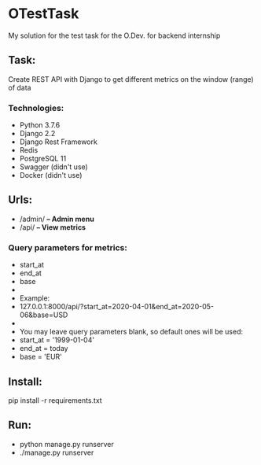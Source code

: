 # OTestTask
My solution for the test task for the O.Dev. for backend internship
## Task:
Create REST API with Django to get different metrics on the window (range) of data
### Technologies:
* Python 3.7.6
* Django 2.2
* Django Rest Framework
* Redis
* PostgreSQL 11
* Swagger (didn't use)
* Docker (didn't use)
## Urls:
* /admin/ **– Admin menu**
* /api/ **– View metrics**
### Query parameters for metrics:
* start_at
* end_at
* base
* 
* Example:
* 127.0.0.1:8000/api/?start_at=2020-04-01&end_at=2020-05-06&base=USD
* 
* You may leave query parameters blank, so default ones will be used:
* start_at = '1999-01-04'
* end_at = today
* base = 'EUR'
## Install:
pip install -r requirements.txt
## Run:
* python manage.py runserver
* ./manage.py runserver
